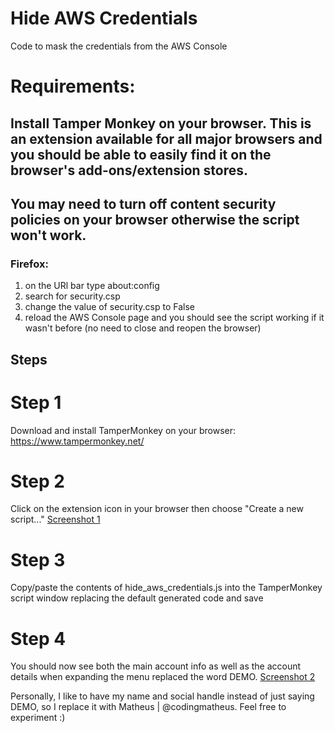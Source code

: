 # Hide AWS Credentials
Code to mask the credentials from the AWS Console

# Requirements:
## Install Tamper Monkey on your browser. This is an extension available for all major browsers and you should be able to easily find it on the browser's add-ons/extension stores.
## You may need to turn off content security policies on your browser otherwise the script won't work. 
### Firefox:
  1. on the URl bar type about:config
  2. search for security.csp
  3. change the value of security.csp to False
  4. reload the AWS Console page and you should see the script working if it wasn't before (no need to close and reopen the browser)

## Steps

# Step 1
Download and install TamperMonkey on your browser: https://www.tampermonkey.net/

# Step 2
Click on the extension icon in your browser then choose "Create a new script..."
[Screenshot 1](assets/screenshots/hideawscredentials_screenshot1.PNG)

# Step 3
Copy/paste the contents of hide_aws_credentials.js into the TamperMonkey script window replacing the default generated code and save

# Step 4
You should now see both the main account info as well as the account details when expanding the menu replaced the word DEMO. 
[Screenshot 2](assets/screenshots/hideawscredentials_screenshot2.PNG)

Personally, I like to have my name and social handle instead of just saying DEMO, so I replace it with Matheus | @codingmatheus. Feel free to experiment :)

